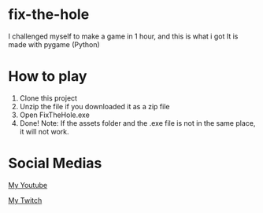 # fix-the-hole
I challenged myself to make a game in 1 hour, and this is what i got
It is made with pygame (Python)
# How to play
1. Clone this project
2. Unzip the file if you downloaded it as a zip file
3. Open FixTheHole.exe
4. Done!
Note: If the assets folder and the .exe file is not in the same place, it will not work.
# Social Medias
[My Youtube](https://youtube.com/pyxldavon)

[My Twitch](https://twitch.tv/pyxldavon)
